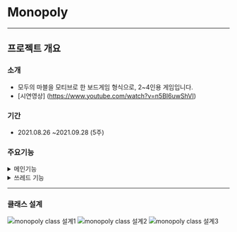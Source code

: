 # Monopoly

---

## 프로젝트 개요
### 소개
* 모두의 마블을 모티브로 한 보드게임 형식으로, 2~4인용 게임입니다. 
* [시연영상] (https://www.youtube.com/watch?v=n5BI6uwShVI)

### 기간 
* 2021.08.26 ~2021.09.28 (5주)

### 주요기능
<details>
<summary> 메인기능</summary>

- 플레이어 캐릭터 선택 기능 : 
각 플레이어는 게임 시작 전, 캐릭터를 선택할 수 있습니다. 캐릭터는 특수능력과 패시브를 보유하고 있습니다. 전략적으로 사용 가능합니다


    1.건설가 : 특수능력-자신의 땅의 건물을 공짜로 한단계 업그레이드 할 수 있다.(3회)
    패시브-처음 땅 사고 건물을 호텔 지었을 때 자동으로 랜드마크 건설
    
    2.보석상 :  특수능력-아이템을 하나 선택해서 얻을 수 있다.
    (모든 아이템 종류별로 1번씩 획득 가능)
    패시브-게임 시작 할 때 게임의 존재하는 아이템 1개씩 갖고 시작
    
    3.여행가 : 특수능력-상대방 땅 하나를 자신의 턴 동안 통행료 지불하지 않게 만든다.(3회)
    패시브-자신의 턴마다 여행 지원금 15만원 씩 준다.

- 땅 사기 : 해당 플레이어는 주사위를 굴려 해당 땅에 도달하면, 도달한 땅을 돈을 지불하고 자신의 소유로 만들 수 있습니다.

- 건물 올리기 : 플레이어가 땅을 사는 것과 동시에 돈의 여유가 있다면, 별장,빌딩,호텔 중 건물을 올릴 수 있습니다 (*별장, 빌딩, 호텔 순으로 건물의 통행료가 증가합니다. )

- 통행료 지불하기 : 주사위를 굴려 다른 플레이어가 보유한 땅에 도달한다면, 통행료를 지불해야 합니다.

- 특수지역:


    1.시작점 : 시작점에 플레이어가 도착 시 월급을 2배 받습니다 
    (*월급 : 플레이어가 맵을 한바퀴 돌 때마다 월급을 받습니다)

    2.비행여행 : 플레이어가 원하는 땅을 이동할 수 있게 해줍니다.

    3.무인도 : 플레이어가 3턴 동안 무인도에 갇히게 됩니다. 
    (탈출방법: 1. 3턴이 다 끝나고 탈출하기 2. 주사위 2개의 숫자가 같을 때 바로 탈출합니다)
    
    4.기부재단 : 플레이어의 땅, 돈 보유 상태에 따라 기부를 할 수 있고, 
    혹은 기부재단에 쌓여있는 돈을 획득 할 수 있습니다.



- 황금열쇠 : 랜덤 아이템 혹은 랜덤 기능이 존재합니다.



- 건물 업그레이드 기능 : 플레이어가 자신이 사둔 땅에 들어왔을 떄, 현재 땅에 존재하는 건물을 돈을 지불하고 업그레이드 할 수 있습니다. (* 자신의 땅이 호텔일 경우 랜드마크로 최종 업그레이드 가능합니다)



- 매각 시스템 : 플레이어가 다른 플레이어 땅에 걸려 통행료를 지불 할 때, 돈이 부족하다면, 보유한 땅을 매각하여 돈을 지불 하도록 만들었습니다.



- 파산 시스템 : 플레이어가 다른 플레이어 땅에 걸려 통행료를 지불하지 못할 경우 파산하게 됩니다.


- 인수 시스템 : 다른 플레이어 땅에 걸리고 난 후 , 비용을 지불하고 인수 가능합니다.


</details>
<details>
<summary>쓰레드 기능</summary>
노래 쓰레드

- 게임 배경 음악 on/off 기능
- 각종 상황에 따른 효과음 사용

자동 이동 쓰레드 
- 플레이어가 제한 시간 안에 주사위를 굴리지 않는다면, 스스로 주사위를 굴려 플레이어의 위치를 변경합니다.


이벤트 쓰레드
<br>(플레이어들 중 누군가 맵을 한 바퀴 돌게되면 이벤트 쓰레드가 발생합니다.이벤트는 존재하는 땅에 랜덤으로 발생하고 , 블랙홀 이벤트, 통행료 2배 이벤트 중 랜덤으로 하나가 발생합니다.)

- 블랙홀 이벤트 : 정해진 시간동안 이벤트가 발생된 땅의 통행료를 0원으로 만듭니다.

- 통행료 2배 이벤트 : 정해진 시간동안 이벤트가 발생된 땅의 통행료를 2배로 만듭니다.
</details>


---

### 클래스 설계

![monopoly class 설계1](https://user-images.githubusercontent.com/79980357/194870450-e375fdf1-2fad-4b3c-a354-7e19c00614ce.PNG)
![monopoly class 설계2](https://user-images.githubusercontent.com/79980357/194870501-7c1af6c0-6ed3-4e8d-b3d6-8fe0403828f8.PNG)
![monopoly class 설계3](https://user-images.githubusercontent.com/79980357/194870540-324a8e13-3783-4c50-bcd9-e4e9cd3af284.PNG)